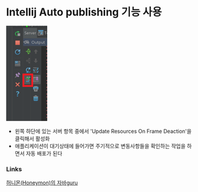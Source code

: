 # Intellij Auto publishing 기능 사용


![intellij_auto_publishing](/images/intellijAutoPublishing.PNG)

- 왼쪽 하단에 있는 서버 항목 중에서 'Update Resources On Frame Deaction'을 클릭해서 활성화
- 애플리케이션이 대기상태에 들어가면 주기적으로 변동사항들을 확인하는 작업을 하면서 자동 배포가 된다


### Links
[허니몬(Honeymon)의 자바guru](http://java.ihoney.pe.kr/277)

